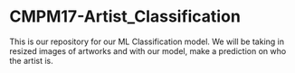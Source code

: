 # CMPM17-Artist_Classification
This is our repository for our ML Classification model. We will be taking in resized images of artworks and with our model, make a prediction on who the artist is. 